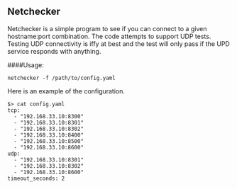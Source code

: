 ## Netchecker
Netchecker is a simple program to see if you can connect to a given
hostname:port combination. The code attempts to support UDP tests.
Testing UDP connectivity is iffy at best and the test will only pass
if the UPD service responds with anything.

####Usage:

```netchecker -f /path/to/config.yaml```

Here is an example of the configuration.

```
$> cat config.yaml
tcp:
  - "192.168.33.10:8300"
  - "192.168.33.10:8301"
  - "192.168.33.10:8302"
  - "192.168.33.10:8400"
  - "192.168.33.10:8500"
  - "192.168.33.10:8600"
udp:
  - "192.168.33.10:8301"
  - "192.168.33.10:8302"
  - "192.168.33.10:8600"
timeout_seconds: 2
```
